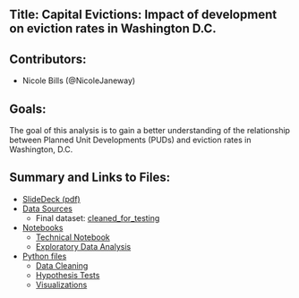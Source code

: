 
Title: Capital Evictions: Impact of development on eviction rates in Washington D.C.
 - 

Contributors:
 - 
 - Nicole Bills (@NicoleJaneway)

Goals:
 - 
 The goal of this analysis is to gain a better understanding of the relationship between Planned Unit Developments (PUDs) and eviction rates in Washington, D.C.
 
 
Summary and Links to Files:
 - 
 - <a href='https://github.com/acl2171/eviction-tests/blob/master/Slidedeck.pdf'>SlideDeck (pdf)</a>
 - <a href='https://github.com/acl2171/eviction-tests/tree/master/data'>Data Sources</a>
    - Final dataset: <a href = 'https://github.com/acl2171/eviction-tests/blob/master/data/cleaned_for_testing.csv'>cleaned_for_testing </a>
 - <a href = 'https://github.com/acl2171/eviction-tests/tree/master/notebooks'>Notebooks</a>
    - <a href = 'https://github.com/acl2171/eviction-tests/blob/master/notebooks/technical_notebook.ipynb'>Technical Notebook</a>
    - <a href = 'https://github.com/acl2171/eviction-tests/blob/master/notebooks/EDA4.ipynb'>Exploratory Data Analysis</a>
 - <a href='https://github.com/acl2171/eviction-tests/tree/master/python_files'>Python files</a>
    - <a href = 'https://github.com/acl2171/eviction-tests/blob/master/python_files/data_cleaning.py'>Data Cleaning</a>
    - <a href = 'https://github.com/acl2171/eviction-tests/blob/master/python_files/hypothesis_tests.py'>Hypothesis Tests</a>
    - <a href = 'https://github.com/acl2171/eviction-tests/blob/master/python_files/visualizations.py'>Visualizations</a>

 
